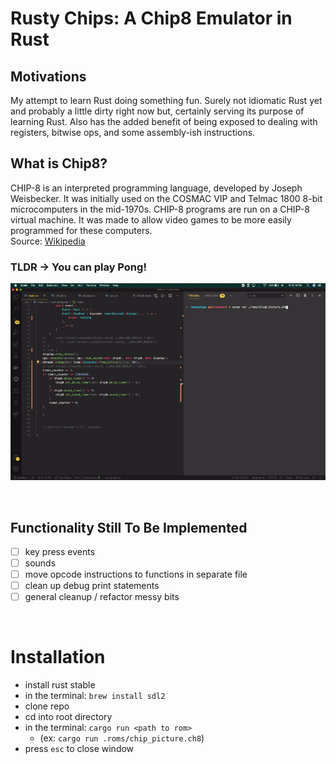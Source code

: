 # Rusty Chips: A Chip8 Emulator in Rust

## Motivations
My attempt to learn Rust doing something fun. Surely not idiomatic Rust yet and probably a little dirty right now but, certainly serving its purpose of learning Rust. Also has the added benefit of being exposed to dealing with registers, bitwise ops, and some assembly-ish instructions.

## What is Chip8?
CHIP-8 is an interpreted programming language, developed by Joseph Weisbecker. It was initially used on the COSMAC VIP and Telmac 1800 8-bit microcomputers in the mid-1970s. CHIP-8 programs are run on a CHIP-8 virtual machine. It was made to allow video games to be more easily programmed for these computers.  
Source: [Wikipedia](https://en.wikipedia.org/wiki/CHIP-8)

### TLDR -> You can **play Pong!**

![til](./chip8_anim.gif)

&nbsp;

## Functionality Still To Be Implemented
- [ ] key press events
- [ ] sounds
- [ ] move opcode instructions to functions in separate file
- [ ] clean up debug print statements
- [ ] general cleanup / refactor messy bits

&nbsp;

# Installation

- install rust stable
- in the terminal: `brew install sdl2`
- clone repo
- cd into root directory
- in the terminal: `cargo run <path to rom>`
  - (ex: `cargo run .roms/chip_picture.ch8`) 
- press `esc` to close window